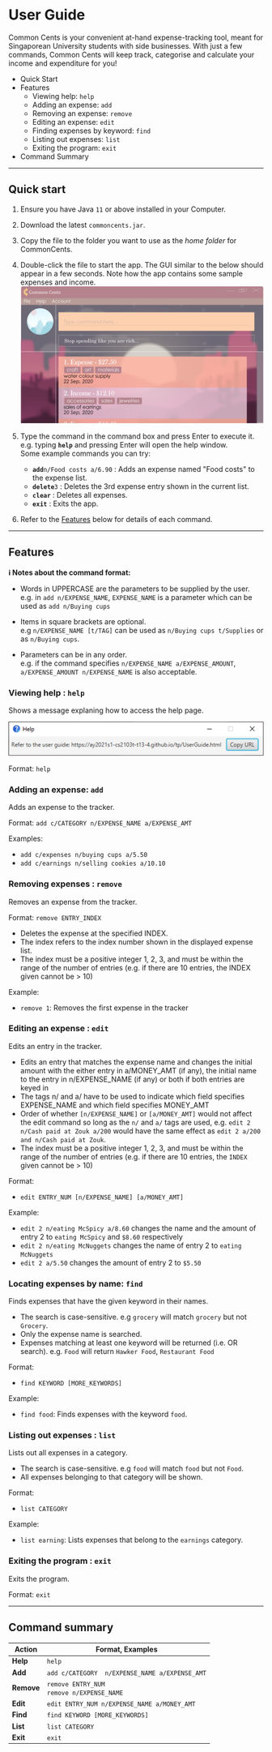 # User Guide

Common Cents is your convenient at-hand expense-tracking tool, meant for Singaporean University students with side businesses. With just a few commands, Common Cents will keep track, categorise and calculate your income and expenditure for you!

* Quick Start
* Features
  * Viewing help: `help`
  * Adding an expense: `add`
  * Removing an expense: `remove`
  * Editing an expense: `edit`
  * Finding expenses by keyword: `find`
  * Listing out expenses: `list`
  * Exiting the program: `exit`
* Command Summary

--------------------------------------------------------------------------------------------------------------------

## Quick start

1. Ensure you have Java `11` or above installed in your Computer.

1. Download the latest `commoncents.jar`.

1. Copy the file to the folder you want to use as the _home folder_ for CommonCents.

1. Double-click the file to start the app. The GUI similar to the below should appear in a few seconds. Note how the app contains some sample expenses and income.<br>
   ![Ui](images/Ui.png)

1. Type the command in the command box and press Enter to execute it. e.g. typing **`help`** and pressing Enter will open the help window.<br>
   Some example commands you can try:

   * **`add`**`n/Food costs a/6.90` : Adds an expense named "Food costs" to the expense list.
   * **`delete`**`3` : Deletes the 3rd expense entry shown in the current list.
   * **`clear`** : Deletes all expenses.
   * **`exit`** : Exits the app.

1. Refer to the [Features](#features) below for details of each command.

--------------------------------------------------------------------------------------------------------------------

## Features

<div markdown="block" class="alert alert-info">

**:information_source: Notes about the command format:**<br>

* Words in UPPERCASE are the parameters to be supplied by the user.<br>
  e.g. in `add n/EXPENSE_NAME`, `EXPENSE_NAME` is a parameter which can be used as `add n/Buying cups`

* Items in square brackets are optional.<br>
  e.g `n/EXPENSE_NAME [t/TAG]` can be used as `n/Buying cups t/Supplies` or as `n/Buying cups`.

* Parameters can be in any order.<br>
  e.g. if the command specifies `n/EXPENSE_NAME a/EXPENSE_AMOUNT`, `a/EXPENSE_AMOUNT n/EXPENSE_NAME` is also acceptable.


</div>

### Viewing help : `help`

Shows a message explaning how to access the help page.

![help message](images/helpMessage.png)

Format: `help`


### Adding an expense: `add`

Adds an expense to the tracker.

Format: `add c/CATEGORY n/EXPENSE_NAME a/EXPENSE_AMT`

Examples:
* `add c/expenses n/buying cups a/5.50` 
* `add c/earnings n/selling cookies a/10.10`


### Removing expenses : `remove`

Removes an expense from the tracker.

Format: `remove ENTRY_INDEX`

* Deletes the expense at the specified INDEX.
* The index refers to the index number shown in the displayed expense list.
* The index must be a positive integer 1, 2, 3, and must be within the range of the number of entries (e.g. if there are 10 entries, the INDEX given cannot be > 10)

Example: 
* `remove 1`: Removes the first expense in the tracker


### Editing an expense : `edit`

Edits an entry in the tracker.

* Edits an entry that matches the expense name and changes the initial amount with the either entry in a/MONEY_AMT (if any), the initial name to the entry in n/EXPENSE_NAME (if any) or both if both entries are keyed in
* The tags n/ and a/ have to be used to indicate which field specifies EXPENSE_NAME and which field specifies MONEY_AMT
* Order of whether `[n/EXPENSE_NAME]` or `[a/MONEY_AMT]` would not affect the edit command so long as the `n/` and `a/` tags are used, e.g. `edit 2 n/Cash paid at Zouk a/200` would have the same effect as `edit 2 a/200 and n/Cash paid at Zouk`.
* The index must be a positive integer 1, 2, 3, and must be within the range of the number of entries (e.g. if there are 10 entries, the `INDEX` given cannot be > 10)

Format: 
* `edit ENTRY_NUM [n/EXPENSE_NAME] [a/MONEY_AMT]`


Example: 
* `edit 2 n/eating McSpicy a/8.60` changes the name and the amount of entry 2 to `eating McSpicy` and `$8.60` respectively
* `edit 2 n/eating McNuggets` changes the name of entry 2 to `eating McNuggets` 
* `edit 2 a/5.50` changes the amount of entry 2 to `$5.50`


### Locating expenses by name: `find`

Finds expenses that have the given keyword in their names.

* The search is case-sensitive. e.g `grocery` will match `grocery` but not `Grocery`.
* Only the expense name is searched.
* Expenses matching at least one keyword will be returned (i.e. OR search). e.g. `Food` will return `Hawker Food`, `Restaurant Food`

Format: 
* `find KEYWORD [MORE_KEYWORDS]`

Example:
* `find food`: Finds expenses with the keyword `food`.


### Listing out expenses : `list`

Lists out all expenses in a category. 

* The search is case-sensitive. e.g `food` will match `food` but not `Food`.
* All expenses belonging to that category will be shown. 

Format: 
* `list CATEGORY`

Example:
* `list earning`: Lists expenses that belong to the `earnings` category. 

### Exiting the program : `exit`

Exits the program.

Format: `exit`

--------------------------------------------------------------------------------------------------------------------

## Command summary

Action | Format, Examples
--------|------------------
**Help** | `help`
**Add** | `add c/CATEGORY  n/EXPENSE_NAME a/EXPENSE_AMT`
**Remove** | `remove ENTRY_NUM`<br>`remove n/EXPENSE_NAME`  
**Edit** | `edit ENTRY_NUM n/EXPENSE_NAME a/MONEY_AMT`
**Find** | `find KEYWORD [MORE_KEYWORDS]`
**List** | `list CATEGORY`
**Exit** | `exit`
